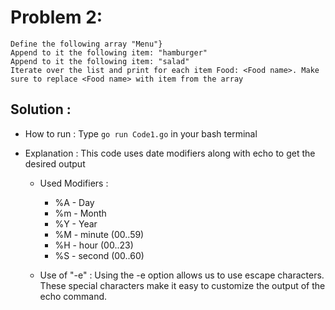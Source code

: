 # Problem 2:
```
Define the following array "Menu"}
Append to it the following item: "hamburger"
Append to it the following item: "salad"
Iterate over the list and print for each item Food: <Food name>. Make sure to replace <Food name> with item from the array
```
## Solution : 

* How to run : Type `go run Code1.go` in your bash terminal

* Explanation :
This code uses date modifiers along with echo to get the desired output
    * Used Modifiers : 
        *  %A - Day
        *  %m - Month
        *  %Y - Year 
        *  %M - minute (00..59)
        *  %H - hour (00..23)
        *  %S - second (00..60)
        
    * Use of "-e" : Using the -e option allows us to use escape characters. These special characters make it easy to customize the output of the echo command.

